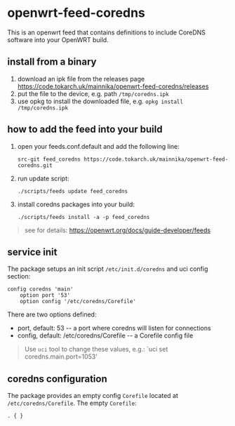 # openwrt-feed-coredns

This is an openwrt feed that contains definitions to include CoreDNS software into your OpenWRT build.

## install from a binary

1. download an ipk file from the releases page https://code.tokarch.uk/mainnika/openwrt-feed-coredns/releases
2. put the file to the device, e.g. path `/tmp/coredns.ipk`
2. use opkg to install the downloaded file, e.g. `opkg install /tmp/coredns.ipk`

## how to add the feed into your build

1. open your feeds.conf.default and add the following line:

   `src-git feed_coredns https://code.tokarch.uk/mainnika/openwrt-feed-coredns.git`

2. run update script:

   `./scripts/feeds update feed_coredns`

3. install coredns packages into your build:

   `./scripts/feeds install -a -p feed_coredns`

> see for details: https://openwrt.org/docs/guide-developer/feeds

## service init

The package setups an init script `/etc/init.d/coredns` and uci config section:

```
config coredns 'main'
	option port '53'
	option config '/etc/coredns/Corefile'
```

There are two options defined:
- port, default: 53 -- a port where coredns will listen for connections
- config, default: /etc/coredns/Corefile -- a Corefile config file

> Use `uci` tool to change these values, e.g.: `uci set coredns.main.port=1053'

## coredns configuration

The package provides an empty config `Corefile` located at `/etc/coredns/Corefile`.
The empty `Corefile`:

```
. { }
```

